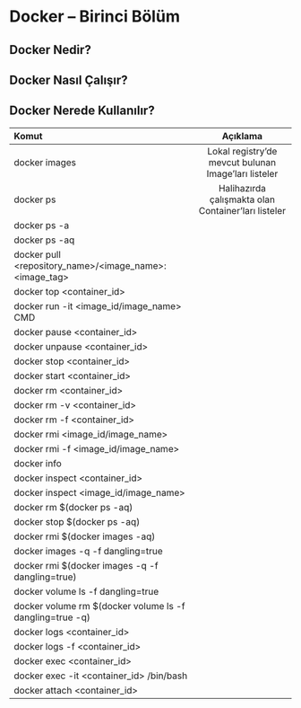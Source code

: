 # Docker – Birinci Bölüm

## Docker Nedir?
## Docker Nasıl Çalışır?
## Docker Nerede Kullanılır?

| 	 Komut       | Açıklama     |
| :------------- | :----------: |
|  docker images | Lokal registry’de mevcut bulunan Image’ları listeler  |
| docker ps	     | Halihazırda çalışmakta olan Container’ları listeler |
|docker ps -a||
|docker ps -aq||
|docker pull <repository_name>/<image_name>:<image_tag>||
|docker top <container_id>||
|docker run -it <image_id/image_name> CMD||
|docker pause <container_id>||
|docker unpause <container_id>||
|docker stop <container_id>||
|docker start <container_id>||
|docker rm <container_id>||
|docker rm -v <container_id>||
|docker rm -f <container_id>||
|docker rmi <image_id/image_name>||
|docker rmi -f <image_id/image_name>||
|docker info||
|docker inspect <container_id>||
|docker inspect <image_id/image_name>||
|docker rm $(docker ps -aq)||
|docker stop $(docker ps -aq)||
|docker rmi $(docker images -aq)||
|docker images -q -f dangling=true||
|docker rmi $(docker images -q -f dangling=true)||
|docker volume ls -f dangling=true||
|docker volume rm $(docker volume ls -f dangling=true -q)||
|docker logs <container_id>||
|docker logs -f <container_id>||
|docker exec <container_id> <command>||
|docker exec -it <container_id> /bin/bash||
|docker attach <container_id>||
